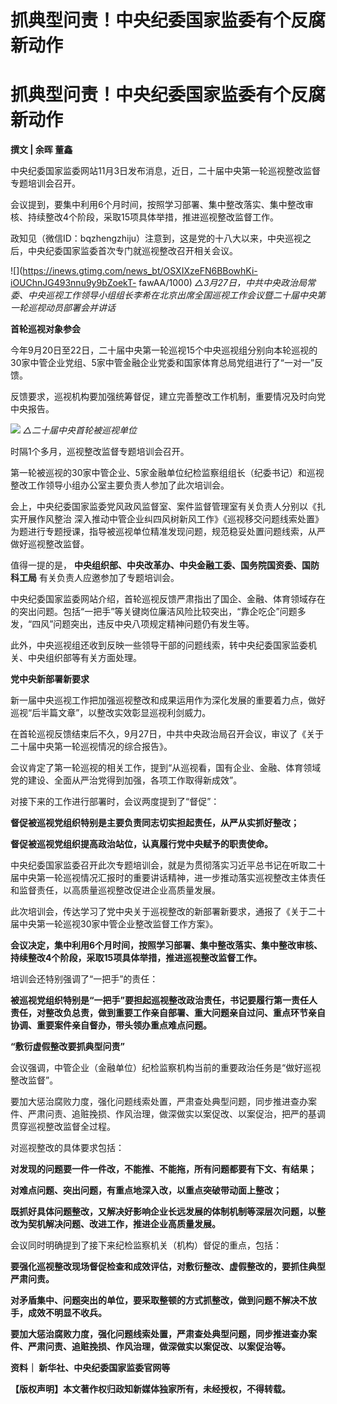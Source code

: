 # 抓典型问责！中央纪委国家监委有个反腐新动作

# 抓典型问责！中央纪委国家监委有个反腐新动作

**撰文 | 余晖 董鑫**

中央纪委国家监委网站11月3日发布消息，近日，二十届中央第一轮巡视整改监督专题培训会召开。

会议提到，要集中利用6个月时间，按照学习部署、集中整改落实、集中整改审核、持续整改4个阶段，采取15项具体举措，推进巡视整改监督工作。

政知见（微信ID：bqzhengzhiju）注意到，这是党的十八大以来，中央巡视之后，中央纪委国家监委首次专门就巡视整改召开相关会议。

![](https://inews.gtimg.com/news_bt/OSXIXzeFN6BBowhKi-iOUChnJG493nnu9y9bZoekT-
fawAA/1000) _△3月27日，中共中央政治局常委、中央巡视工作领导小组组长李希在北京出席全国巡视工作会议暨二十届中央第一轮巡视动员部署会并讲话_

**首轮巡视对象参会**

今年9月20日至22日，二十届中央第一轮巡视15个中央巡视组分别向本轮巡视的30家中管企业党组、5家中管金融企业党委和国家体育总局党组进行了“一对一”反馈。

反馈要求，巡视机构要加强统筹督促，建立完善整改工作机制，重要情况及时向党中央报告。

![](https://inews.gtimg.com/news_bt/Oux7bhM6ljLs3h1s_ebNJX4MJbj_ASYypUc16yW1kE1U8AA/1000)
_△二十届中央首轮被巡视单位_

时隔1个多月，巡视整改监督专题培训会召开。

第一轮被巡视的30家中管企业、5家金融单位纪检监察组组长（纪委书记）和巡视整改工作领导小组办公室主要负责人参加了此次培训会。

会上，中央纪委国家监委党风政风监督室、案件监督管理室有关负责人分别以《扎实开展作风整治
深入推动中管企业纠四风树新风工作》《巡视移交问题线索处置》为题进行专题授课，指导被巡视单位精准发现问题，规范稳妥处置问题线索，从严做好巡视整改监督。

值得一提的是， **中央组织部、中央改革办、中央金融工委、国务院国资委、国防科工局** 有关负责人应邀参加了专题培训会。

中央纪委国家监委网站介绍，首轮巡视反馈严肃指出了国企、金融、体育领域存在的突出问题。包括“一把手”等关键岗位廉洁风险比较突出，“靠企吃企”问题多发，“四风”问题突出，违反中央八项规定精神问题仍有发生等。

此外，中央巡视组还收到反映一些领导干部的问题线索，转中央纪委国家监委机关、中央组织部等有关方面处理。

**党中央新部署新要求**

新一届中央巡视工作把加强巡视整改和成果运用作为深化发展的重要着力点，做好巡视“后半篇文章”，以整改实效彰显巡视利剑威力。

在首轮巡视反馈结束后不久，9月27日，中共中央政治局召开会议，审议了《关于二十届中央第一轮巡视情况的综合报告》。

会议肯定了第一轮巡视的相关工作，提到“从巡视看，国有企业、金融、体育领域党的建设、全面从严治党得到加强，各项工作取得新成效”。

对接下来的工作进行部署时，会议两度提到了“督促”：

**督促被巡视党组织特别是主要负责同志切实担起责任，从严从实抓好整改；**

**督促被巡视党组织提高政治站位，认真履行党中央赋予的职责使命。**

中央纪委国家监委召开此次专题培训会，就是为贯彻落实习近平总书记在听取二十届中央第一轮巡视情况汇报时的重要讲话精神，进一步推动落实巡视整改主体责任和监督责任，以高质量巡视整改促进企业高质量发展。

此次培训会，传达学习了党中央关于巡视整改的新部署新要求，通报了《关于二十届中央第一轮巡视30家中管企业整改监督工作方案》。

**会议决定，集中利用6个月时间，按照学习部署、集中整改落实、集中整改审核、持续整改4个阶段，采取15项具体举措，推进巡视整改监督工作。**

培训会还特别强调了“一把手”的责任：

**被巡视党组织特别是“一把手”要担起巡视整改政治责任，书记要履行第一责任人责任，对整改负总责，做到重要工作亲自部署、重大问题亲自过问、重点环节亲自协调、重要案件亲自督办，带头领办重点难点问题。**

**“敷衍虚假整改要抓典型问责”**

会议强调，中管企业（金融单位）纪检监察机构当前的重要政治任务是“做好巡视整改监督”。

要加大惩治腐败力度，强化问题线索处置，严肃查处典型问题，同步推进查办案件、严肃问责、追赃挽损、作风治理，做深做实以案促改、以案促治，把严的基调贯穿巡视整改监督全过程。

对巡视整改的具体要求包括：

**对发现的问题要一件一件改，不能推、不能拖，所有问题都要有下文、有结果；**

**对难点问题、突出问题，有重点地深入改，以重点突破带动面上整改；**

**既抓好具体问题整改，又解决好影响企业长远发展的体制机制等深层次问题，以整改为契机解决问题、改进工作，推进企业高质量发展。**

会议同时明确提到了接下来纪检监察机关（机构）督促的重点，包括：

**要强化巡视整改现场督促检查和成效评估，对敷衍整改、虚假整改的，要抓住典型严肃问责。**

**对矛盾集中、问题突出的单位，要采取整顿的方式抓整改，做到问题不解决不放手，成效不明显不收兵。**

**要加大惩治腐败力度，强化问题线索处置，严肃查处典型问题，同步推进查办案件、严肃问责、追赃挽损、作风治理，做深做实以案促改、以案促治等。**

**资料｜ 新华社、中央纪委国家监委官网等**

**【版权声明】本文著作权归政知新媒体独家所有，未经授权，不得转载。**

